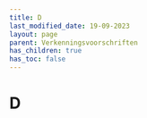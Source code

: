```yaml
---
title: D
last_modified_date: 19-09-2023
layout: page
parent: Verkenningsvoorschriften
has_children: true
has_toc: false
---
```


D
===
